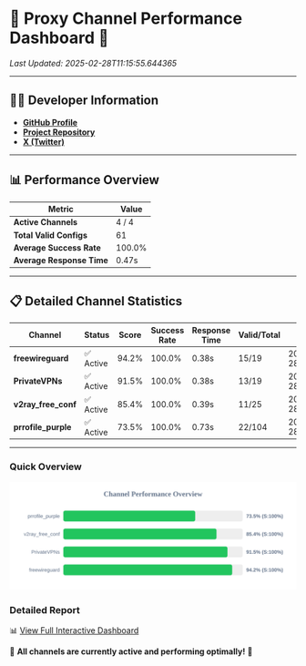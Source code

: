 # 🌟 Proxy Channel Performance Dashboard 🌟

_Last Updated: 2025-02-28T11:15:55.644365_

---

## 👩‍💻 Developer Information

- **[GitHub Profile](https://github.com/4n0nymou3)**  
- **[Project Repository](https://github.com/4n0nymou3/multi-proxy-config-fetcher)**  
- **[X (Twitter)](https://x.com/4n0nymou3)**  

---

## 📊 Performance Overview

| Metric                | Value       |
|-----------------------|-------------|
| **Active Channels**   | 4 / 4       |
| **Total Valid Configs** | 61          |
| **Average Success Rate** | 100.0%      |
| **Average Response Time** | 0.47s       |

---

## 📋 Detailed Channel Statistics

| Channel          | Status     | Score  | Success Rate | Response Time | Valid/Total | Last Success               |
|------------------|------------|--------|--------------|---------------|-------------|----------------------------|
| **freewireguard**  | ✅ Active  | 94.2%  | 100.0% | 0.38s         | 15/19       | 2025-02-28T11:15:55.642541 |
| **PrivateVPNs**  | ✅ Active  | 91.5%  | 100.0% | 0.38s         | 13/19       | 2025-02-28T11:15:55.232581 |
| **v2ray_free_conf**  | ✅ Active  | 85.4%  | 100.0% | 0.39s         | 11/25       | 2025-02-28T11:15:54.818803 |
| **prrofile_purple**  | ✅ Active  | 73.5%  | 100.0% | 0.73s         | 22/104       | 2025-02-28T11:15:54.374850 |

---

### Quick Overview
<div align="center">
  <a href="https://raw.githubusercontent.com/nullluser/NullRepo/refs/heads/main/assets/channel_stats_chart.svg">
    <img src="https://raw.githubusercontent.com/nullluser/NullRepo/refs/heads/main/assets/channel_stats_chart.svg" alt="Source Performance Statistics" width="800">
  </a>
</div>

### Detailed Report
📊 [View Full Interactive Dashboard](https://htmlpreview.github.io/?https://github.com/nullluser/NullRepo/blob/main/assets/performance_report.html)

🎉 **All channels are currently active and performing optimally!** 🎉
